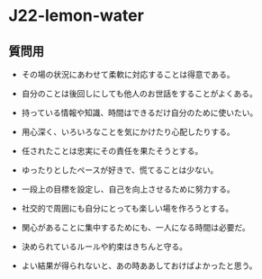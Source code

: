 # J22-lemon-water
## 質問用
- その場の状況にあわせて柔軟に対応することは得意である。

- 自分のことは後回しにしても他人のお世話をすることがよくある。

- 持っている情報や知識、時間はできるだけ自分のために使いたい。

- 用心深く、いろいろなことを気にかけたり心配したりする。

- 任されたことは忠実にその責任を果たそうとする。

- ゆったりとしたペースが好きで、慌てることは少ない。

- 一段上の目標を設定し、自己を向上させるために努力する。

- 社交的で周囲にも自分にとっても楽しい場を作ろうとする。

- 関心があることに集中するためにも、一人になる時間は必要だ。

- 決められているルールや約束はきちんと守る。

- よい結果が得られないと、あの時ああしておけばよかったと思う。

